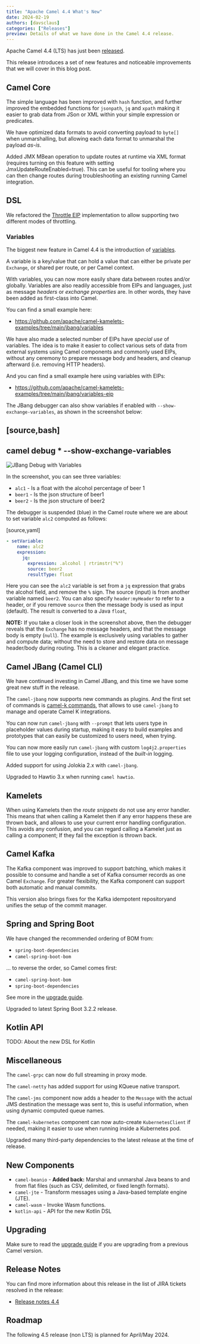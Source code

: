 ```yaml
---
title: "Apache Camel 4.4 What's New"
date: 2024-02-19
authors: [davsclaus]
categories: ["Releases"]
preview: Details of what we have done in the Camel 4.4 release.
---
```


Apache Camel 4.4 (LTS) has just been [released](/blog/2024/02/RELEASE-4.4.0/).

This release introduces a set of new features and noticeable improvements that we will cover in this blog post.

## Camel Core

The simple language has been improved with `hash` function, and further improved the embedded functions for `jsonpath`, `jq` and `xpath`
making it easier to grab data from JSon or XML within your simple expression or predicates.

We have optimized data formats to avoid converting payload to `byte[]` when unmarshalling, but allowing each data format
to unmarshal the payload _as-is_. 

Added JMX MBean operation to update routes at runtime via XML format (requires turning on this feature with setting JmxUpdateRouteEnabled=true).
This can be useful for tooling where you can then change routes during troubleshooting an existing running Camel integration.

## DSL

We refactored the [Throttle EIP](/components/next/eips/throttle-eip.html) implementation to allow supporting two different modes of throttling.

### Variables

The biggest new feature in Camel 4.4 is the introduction of [variables](/manual/variables.adoc).

A variable is a key/value that can hold a value that can either be private per `Exchange`, or shared per route, or per Camel context.

With variables, you can now more easily share data between routes and/or globally. Variables are also readily accessible
from EIPs and languages, just as message _headers_ or _exchange properties_ are. In other words, they have been added
as first-class into Camel.

You can find a small example here:

- https://github.com/apache/camel-kamelets-examples/tree/main/jbang/variables

We have also made a selected number of EIPs have _special use_ of variables. The idea is to make it easier to
collect various sets of data from external systems using Camel components and commonly used EIPs, without any
ceremony to prepare message body and headers, and cleanup afterward (i.e. removing HTTP headers).

And you can find a small example here using variables with EIPs:

- https://github.com/apache/camel-kamelets-examples/tree/main/jbang/variables-eip

The JBang debugger can also show variables if enabled with `--show-exchange-variables`, as shown in the screenshot below:

[source,bash]
----
camel debug * --show-exchange-variables
----

![JBang Debug with Variables](variable-debug.png)

In the screenshot, you can see three variables:

- `alc1` - Is a float with the alcohol percentage of beer 1
- `beer1` - Is the json structure of beer1
- `beer2` - Is the json structure of beer2

The debugger is suspended (blue) in the Camel route where we are about to set variable `alc2` computed as follows:

[source,yaml]
```yaml
- setVariable:
    name: alc2
    expression:
      jq:
        expression: .alcohol | rtrimstr("%")
        source: beer2
        resultType: float
```

Here you can see the `alc2` variable is set from a `jq` expression that grabs the alcohol field, and remove the `%` sign.
The source (input) is from another variable named `beer2`. You can also specify `header:myHeader` to refer to a header, or
if you remove `source` then the message body is used as input (default).
The result is converted to a Java `float`,

**NOTE:** 
If you take a closer look in the screenshot above, then the debugger reveals that the `Exchange` has no message headers,
and that the message body is empty (`null`). The example is exclusively using variables to gather and compute data; without
the need to store and restore data on message header/body during routing. This is a cleaner and elegant practice.

## Camel JBang (Camel CLI)

We have continued investing in Camel JBang, and this time we have some great new stuff in the release.

The `camel-jbang` now supports new commands as plugins. And the first set of commands is [camel-k commands](/manual/camel-jbang-k.html),
that allows to use `camel-jbang` to manage and operate Camel K integrations.

You can now run `camel-jbang` with `--prompt` that lets users type in placeholder values during startup,
making it easy to build examples and prototypes that can easily be customized to users need, when trying.

You can now more easily run `camel-jbang` with custom `log4j2.properties` file to use your logging configuration,
instead of the _built-in_ logging.

Added support for using Jolokia 2.x with `camel-jbang`.

Upgraded to Hawtio 3.x when running `camel hawtio`.

## Kamelets

When using Kamelets then the _route snippets_ do not use any error handler. This means that when calling a Kamelet
then if any error happens these are thrown back, and allows to use your current error handling configuration. This
avoids any confusion, and you can regard calling a Kamelet just as calling a component; If they fail the exception is thrown back.

## Camel Kafka

The Kafka component was improved to support batching, which makes it possible to consume and handle a set of 
Kafka consumer records as one Camel `Exchange`. For greater flexibility, the Kafka component can support both automatic and manual commits. 

This version also brings fixes for the Kafka idempotent repositoryand unifies the setup of the commit manager.

## Spring and Spring Boot

We have changed the recommended ordering of BOM from:

- `spring-boot-dependencies`
- `camel-spring-boot-bom`

... to reverse the order, so Camel comes first:

- `camel-spring-boot-bom`
- `spring-boot-dependencies`

See more in the [upgrade guide](/manual/camel-4x-upgrade-guide-4_4.html). 

Upgraded to latest Spring Boot 3.2.2 release.


## Kotlin API

TODO: About the new DSL for Kotlin


## Miscellaneous

The `camel-grpc` can now do full streaming in proxy mode. 

The `camel-netty` has added support for using KQueue native transport.

The `camel-jms` component now adds a header to the `Message` with the actual JMS destination the message was sent to,
this is useful information, when using dynamic computed queue names.

The `camel-kubernetes` component can now auto-create `KubernetesClient` if needed, making it easier to use when running inside
a Kubernetes pod.

Upgraded many third-party dependencies to the latest release at the time of release.

## New Components

- `camel-beanio` - **Added back:** Marshal and unmarshal Java beans to and from flat files (such as CSV, delimited, or fixed length formats).
- `camel-jte` - Transform messages using a Java-based template engine (JTE).
- `camel-wasm` - Invoke Wasm functions.
- `kotlin-api` - API for the new Kotlin DSL

## Upgrading

Make sure to read the [upgrade guide](/manual/camel-4x-upgrade-guide-4_4.html) if you are upgrading from a previous Camel version.

## Release Notes

You can find more information about this release in the list of JIRA tickets resolved in the release:

- [Release notes 4.4](/releases/release-4.4.0/)

## Roadmap

The following 4.5 release (non LTS) is planned for April/May 2024.

